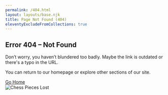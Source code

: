 ```yaml
---
permalink: /404.html
layout: layouts/base.njk
title: Page Not Found (404)
eleventyExcludeFromCollections: true
---
```


<section class="px-4 max-w-3xl mx-auto flex flex-col items-center gap-6">
  <!-- Heading -->
  <h2 class="text-center text-2xl md:text-3xl font-bold text-[#b7b4ed] uppercase mb-2">
    Error 404 – Not Found
  </h2>
  <!-- Description -->
  <p class="text-center text-white text-base md:text-lg mb-8">
    Don’t worry, you haven’t blundered too badly. Maybe the link is outdated or there's a typo in the URL.
  </p>
  <p class="text-center text-white text-base md:text-lg mb-8">
    You can return to our homepage or explore other sections of our site.
  </p>
  <!-- Button -->
  <div class="flex flex-col gap-3 mt-4 w-full max-w-xs">
    <a href="{{ '/' | url }}" class="w-full text-center py-3 px-6 bg-indigo-900 hover:bg-indigo-500 text-black font-bold rounded-full shadow-md hover:shadow-lg transition transform">
      Go Home
    </a>
  </div>
  <!-- Image -->
  <img src="{{ '/assets/locations.jpg' | url }}" alt="Chess Pieces Lost" class="mt-6 rounded-lg w-full max-w-md object-cover" />
</section>
